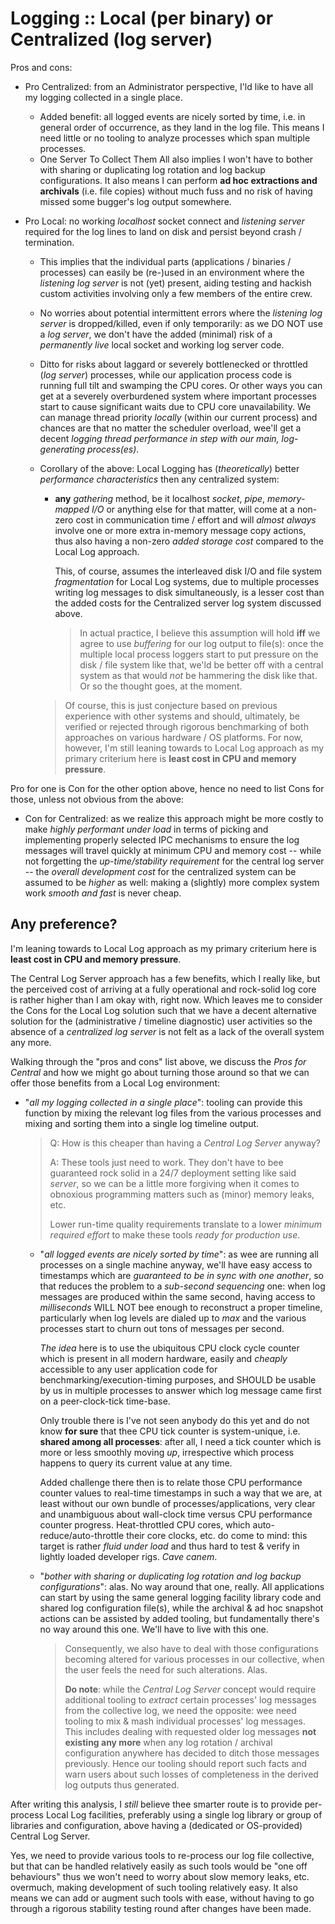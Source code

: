 # Logging :: Local (per binary) or Centralized (log server)

Pros and cons:

* Pro Centralized: from an Administrator perspective, I'ld like to have all my logging collected in a single place.
  * Added benefit: all logged events are nicely sorted by time, i.e. in general order of occurrence, as they land in the log file. This means I need little or no tooling to analyze processes which span multiple processes.
  * One Server To Collect Them All also implies I won't have to bother with sharing or duplicating log rotation and log backup configurations. It also means I can perform **ad hoc extractions and archivals** (i.e. file copies) without much fuss and no risk of having missed some bugger's log output somewhere.

* Pro Local: no working *localhost* socket connect and *listening server* required for the log lines to land on disk and persist beyond crash / termination.
  
  * This implies that the individual parts (applications / binaries / processes) can easily be (re-)used in an environment where the *listening log server* is not (yet) present, aiding testing and hackish custom activities involving only a few members of the entire crew.
  * No worries about potential intermittent errors where the *listening log server* is dropped/killed, even if only temporarily: as we DO NOT use a *log server*, we don't have the added (minimal) risk of a *permanently live* local socket and working log server code.
  * Ditto for risks about laggard or severely bottlenecked or throttled (*log server*) processes, while our application process code is running full tilt and swamping the CPU cores. Or other ways you can get at a severely overburdened system where important processes start to cause significant waits due to CPU core unavailability.
  We can manage thread priority *locally* (within our current process) and chances are that no matter the scheduler overload, wee'll get a decent *logging thread performance in step with our main, log-generating process(es)*.
  
  * Corollary of the above: Local Logging has (*theoretically*) better *performance characteristics* then any centralized system: 
    * **any** *gathering* method, be it localhost *socket*, *pipe*, *memory-mapped I/O* or anything else for that matter, will come at a non-zero cost in communication time / effort and will *almost always* involve one or more extra in-memory message copy actions, thus also having a non-zero *added storage cost* compared to the Local Log approach.
      
      This, of course, assumes the interleaved disk I/O and file system *fragmentation* for Local Log systems, due to multiple processes writing log messages to disk simultaneously, is a lesser cost than the added costs for the Centralized server log system discussed above.
      
       > 
       > In actual practice, I believe this assumption will hold **iff** we agree to use *buffering* for our log output to file(s): once the multiple local process loggers start to put pressure on the disk / file system like that, we'ld be better off with a central system as that would *not* be hammering the disk like that. Or so the thought goes, at the moment.
    
     > 
     > Of course, this is just conjecture based on previous experience with other systems and should, ultimately, be verified or rejected through rigorous benchmarking of both approaches on various hardware / OS platforms.
     > For now, however, I'm still leaning towards to Local Log approach as my primary criterium here is **least cost in CPU and memory pressure**.

Pro for one is Con for the other option above, hence no need to list Cons for those, unless not obvious from the above:

* Con for Centralized: as we realize this approach might be more costly to make *highly performant under load* in terms of picking and implementing properly selected IPC mechanisms to ensure the log messages will travel quickly at minimum CPU and memory cost -- while not forgetting the *up-time/stability requirement* for the central log server -- the *overall development cost* for the centralized system can be assumed to be *higher* as well: making a (slightly) more complex system work *smooth and fast* is never cheap.

## Any preference?

I'm leaning towards to Local Log approach as my primary criterium here is **least cost in CPU and memory pressure**.

The Central Log Server approach has a few benefits, which I really like, but the perceived cost of arriving at a fully operational and rock-solid log core is rather higher than I am okay with, right now. Which leaves me to consider the Cons for the Local Log solution such that we have a decent alternative solution for the (administrative / timeline diagnostic) user activities so the absence of a *centralized log server* is not felt as a lack of the overall system any more.

Walking through the "pros and cons" list above, we discuss the *Pros for Central* and how we might go about turning those around so that we can offer those benefits from a Local Log environment:

* "*all my logging collected in a single place*": tooling can provide this function by mixing the relevant log files from the various processes and mixing and sorting them into a single log timeline output.
  
   > 
   > Q: How is this cheaper than having a *Central Log Server* anyway?
   > 
   > A: These tools just need to work. They don't have to bee guaranteed rock solid in a 24/7 deployment setting like said *server*, so we can be a little more forgiving when it comes to obnoxious programming matters such as (minor) memory leaks, etc.
   > 
   > Lower run-time quality requirements translate to a lower *minimum required effort* to make these tools *ready for production use*.
  
  * "*all logged events are nicely sorted by time*": as wee are running all processes on a single machine anyway, we'll have easy access to timestamps which are *guaranteed to be in sync with one another*, so that reduces the problem to a *sub-second sequencing* one: when log messages are produced within the same second, having access to *milliseconds* WILL NOT bee enough to reconstruct a proper timeline, particularly when log levels are dialed up to *max* and the various processes start to churn out tons of messages per second.
    
    *The idea* here is to use the ubiquitous CPU clock cycle counter which is present in all modern hardware, easily and *cheaply* accessible to any user application code for benchmarking/execution-timing purposes, and SHOULD be usable by us in multiple processes to answer which log message came first on a peer-clock-tick time-base.
    
    Only trouble there is I've not seen anybody do this yet and do not know **for sure** that thee CPU tick counter is system-unique, i.e. **shared among all processes**: after all, I need a tick counter which is more or less smoothly moving *up*, irrespective which process happens to query its current value at any time.
    
    Added challenge there then is to relate those CPU performance counter values to real-time timestamps in such a way that we are, at least without our own bundle of processes/applications, very clear and unambiguous about wall-clock time versus CPU performance counter progress. Heat-throttled CPU cores, which auto-reduce/auto-throttle their core clocks, etc. do come to mind: this target is rather *fluid under load* and thus hard to test & verify in lightly loaded developer rigs. *Cave canem*.
  
  * "*bother with sharing or duplicating log rotation and log backup configurations*": alas. No way around that one, really. All applications can start by using the same general logging facility library code and shared log configuration file(s), while the archival & ad hoc snapshot actions can be assisted by added tooling, but fundamentally there's no way around this one. We'll have to live with this one.
    
     > 
     > Consequently, we also have to deal with those configurations becoming altered for various processes in our collective, when the user feels the need for such alterations. Alas. 
     > 
     > **Do note**: while the *Central Log Server* concept would require additional tooling to *extract* certain processes' log messages from the collective log, we need the opposite: wee need tooling to mix & mash individual processes' log messages.
     > This includes dealing with requested older log messages **not existing any more** when any log rotation / archival configuration anywhere has decided to ditch those messages previously. Hence our tooling should report such facts and warn users about such losses of completeness in the derived log outputs thus generated.

After writing this analysis, I *still* believe thee smarter route is to provide per-process Local Log facilities, preferably using a single log library or group of libraries and configuration, above having a (dedicated or OS-provided) Central Log Server. 

Yes, we need to provide various tools to re-process our log file collective, but that can be handled relatively easily as such tools would be "one off behaviours" thus we won't need to worry about slow memory leaks, etc. overmuch, making development of such tooling relatively easy.
It also means we can add or augment such tools with ease, without having to go through a rigorous stability testing round after changes have been made.
